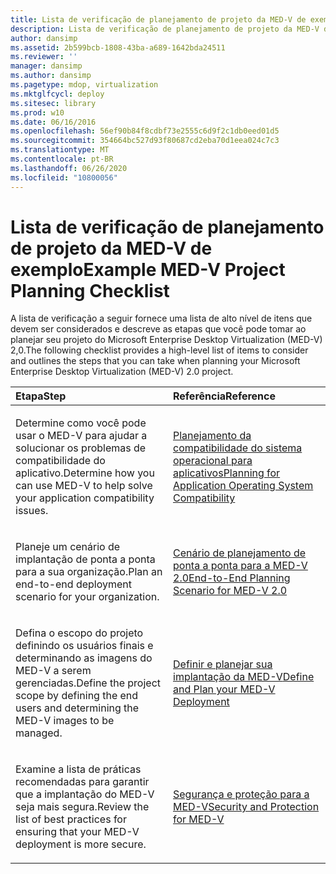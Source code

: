 ```yaml
---
title: Lista de verificação de planejamento de projeto da MED-V de exemplo
description: Lista de verificação de planejamento de projeto da MED-V de exemplo
author: dansimp
ms.assetid: 2b599bcb-1808-43ba-a689-1642bda24511
ms.reviewer: ''
manager: dansimp
ms.author: dansimp
ms.pagetype: mdop, virtualization
ms.mktglfcycl: deploy
ms.sitesec: library
ms.prod: w10
ms.date: 06/16/2016
ms.openlocfilehash: 56ef90b84f8cdbf73e2555c6d9f2c1db0eed01d5
ms.sourcegitcommit: 354664bc527d93f80687cd2eba70d1eea024c7c3
ms.translationtype: MT
ms.contentlocale: pt-BR
ms.lasthandoff: 06/26/2020
ms.locfileid: "10800056"
---
```

# <span data-ttu-id="f4b7a-103">Lista de verificação de planejamento de projeto da MED-V de exemplo</span><span class="sxs-lookup"><span data-stu-id="f4b7a-103">Example MED-V Project Planning Checklist</span></span>


<span data-ttu-id="f4b7a-104">A lista de verificação a seguir fornece uma lista de alto nível de itens que devem ser considerados e descreve as etapas que você pode tomar ao planejar seu projeto do Microsoft Enterprise Desktop Virtualization (MED-V) 2,0.</span><span class="sxs-lookup"><span data-stu-id="f4b7a-104">The following checklist provides a high-level list of items to consider and outlines the steps that you can take when planning your Microsoft Enterprise Desktop Virtualization (MED-V) 2.0 project.</span></span>

<table>
<colgroup>
<col width="50%" />
<col width="50%" />
</colgroup>
<thead>
<tr class="header">
<th align="left"><span data-ttu-id="f4b7a-105">Etapa</span><span class="sxs-lookup"><span data-stu-id="f4b7a-105">Step</span></span></th>
<th align="left"><span data-ttu-id="f4b7a-106">Referência</span><span class="sxs-lookup"><span data-stu-id="f4b7a-106">Reference</span></span></th>
</tr>
</thead>
<tbody>
<tr class="odd">
<td align="left"><p><span data-ttu-id="f4b7a-107">Determine como você pode usar o MED-V para ajudar a solucionar os problemas de compatibilidade do aplicativo.</span><span class="sxs-lookup"><span data-stu-id="f4b7a-107">Determine how you can use MED-V to help solve your application compatibility issues.</span></span></p></td>
<td align="left"><p><a href="planning-for-application-operating-system-compatibility.md" data-raw-source="[Planning for Application Operating System Compatibility](planning-for-application-operating-system-compatibility.md)"><span data-ttu-id="f4b7a-108">Planejamento da compatibilidade do sistema operacional para aplicativos</span><span class="sxs-lookup"><span data-stu-id="f4b7a-108">Planning for Application Operating System Compatibility</span></span></a></p></td>
</tr>
<tr class="even">
<td align="left"><p><span data-ttu-id="f4b7a-109">Planeje um cenário de implantação de ponta a ponta para a sua organização.</span><span class="sxs-lookup"><span data-stu-id="f4b7a-109">Plan an end-to-end deployment scenario for your organization.</span></span></p></td>
<td align="left"><p><a href="end-to-end-planning-scenario-for-med-v-20.md" data-raw-source="[End-to-End Planning Scenario for MED-V 2.0](end-to-end-planning-scenario-for-med-v-20.md)"><span data-ttu-id="f4b7a-110">Cenário de planejamento de ponta a ponta para a MED-V 2.0</span><span class="sxs-lookup"><span data-stu-id="f4b7a-110">End-to-End Planning Scenario for MED-V 2.0</span></span></a></p></td>
</tr>
<tr class="odd">
<td align="left"><p><span data-ttu-id="f4b7a-111">Defina o escopo do projeto definindo os usuários finais e determinando as imagens do MED-V a serem gerenciadas.</span><span class="sxs-lookup"><span data-stu-id="f4b7a-111">Define the project scope by defining the end users and determining the MED-V images to be managed.</span></span></p></td>
<td align="left"><p><a href="define-and-plan-your-med-v-deployment.md" data-raw-source="[Define and Plan your MED-V Deployment](define-and-plan-your-med-v-deployment.md)"><span data-ttu-id="f4b7a-112">Definir e planejar sua implantação da MED-V</span><span class="sxs-lookup"><span data-stu-id="f4b7a-112">Define and Plan your MED-V Deployment</span></span></a></p></td>
</tr>
<tr class="even">
<td align="left"><p><span data-ttu-id="f4b7a-113">Examine a lista de práticas recomendadas para garantir que a implantação do MED-V seja mais segura.</span><span class="sxs-lookup"><span data-stu-id="f4b7a-113">Review the list of best practices for ensuring that your MED-V deployment is more secure.</span></span></p></td>
<td align="left"><p><a href="security-and-protection-for-med-v.md" data-raw-source="[Security and Protection for MED-V](security-and-protection-for-med-v.md)"><span data-ttu-id="f4b7a-114">Segurança e proteção para a MED-V</span><span class="sxs-lookup"><span data-stu-id="f4b7a-114">Security and Protection for MED-V</span></span></a></p></td>
</tr>
</tbody>
</table>

 

 

 





